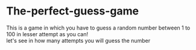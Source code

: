 # The-perfect-guess-game
This is a game in which you have to guess a random number between 1 to 100 in lesser attempt as you can!
<br>
let's see in how many attempts you will guess the number
